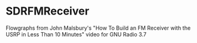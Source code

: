 SDRFMReceiver
=============

Flowgraphs from John Malsbury's "How To Build an FM Receiver with the USRP in Less Than 10 Minutes" video for GNU Radio 3.7

